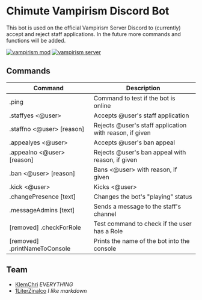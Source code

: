 # Chimute Vampirism Discord Bot
This bot is used on the official Vampirism Server Discord to (currently) accept and reject staff applications. In the future more commands and functions will be added.

[![vampirism mod](https://i.imgur.com/Oj2U8Nc.png)](https://github.com/TeamLapen/Vampirism) [![vampirism server](https://i.imgur.com/kgBP6KW.png)](https://chimute.org/vampirism)

## Commands
| Command | Description |
| ------ | ------ |
| .ping | Command to test if the bot is online |
| .staffyes <@user> | Accepts @user's staff application |
| .staffno <@user> [reason] | Rejects @user's staff application with reason, if given |
| .appealyes <@user> | Accepts @user's ban appeal |
| .appealno <@user> [reason] | Rejects @user's ban appeal with reason, if given |
| .ban <@user> [reason] | Bans <@user> with reason, if given |
| .kick <@user> | Kicks <@user> |
| .changePresence [text] | Changes the bot's "playing" status |
| .messageAdmins [text] | Sends a message to the staff's channel |
| [removed] .checkForRole | Test command to check if the user has a Role |
| [removed] .printNameToConsole | Prints the name of the bot into the console |

## Team
- [KlemChri](https://github.com/KlemChri) _EVERYTHING_
- [1LiterZinalco](https://chimute.org) _I like markdown_

